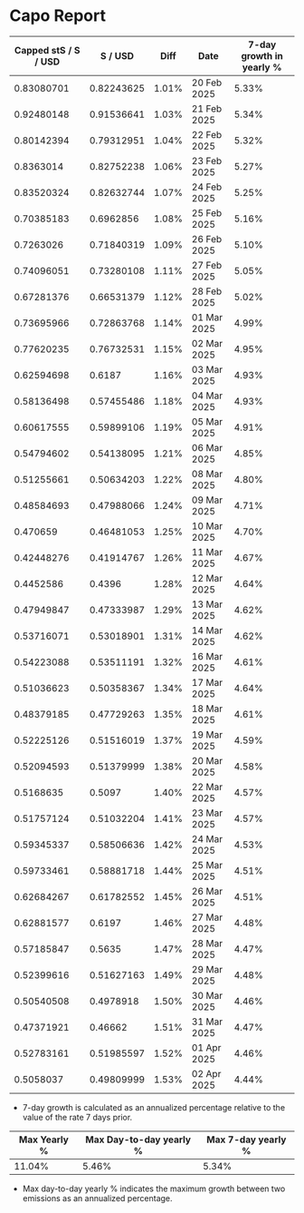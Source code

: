 # Capo Report

| Capped stS / S / USD | S / USD    | Diff  | Date        | 7-day growth in yearly % |
| -------------------- | ---------- | ----- | ----------- | ------------------------ |
| 0.83080701           | 0.82243625 | 1.01% | 20 Feb 2025 | 5.33%                    |
| 0.92480148           | 0.91536641 | 1.03% | 21 Feb 2025 | 5.34%                    |
| 0.80142394           | 0.79312951 | 1.04% | 22 Feb 2025 | 5.32%                    |
| 0.8363014            | 0.82752238 | 1.06% | 23 Feb 2025 | 5.27%                    |
| 0.83520324           | 0.82632744 | 1.07% | 24 Feb 2025 | 5.25%                    |
| 0.70385183           | 0.6962856  | 1.08% | 25 Feb 2025 | 5.16%                    |
| 0.7263026            | 0.71840319 | 1.09% | 26 Feb 2025 | 5.10%                    |
| 0.74096051           | 0.73280108 | 1.11% | 27 Feb 2025 | 5.05%                    |
| 0.67281376           | 0.66531379 | 1.12% | 28 Feb 2025 | 5.02%                    |
| 0.73695966           | 0.72863768 | 1.14% | 01 Mar 2025 | 4.99%                    |
| 0.77620235           | 0.76732531 | 1.15% | 02 Mar 2025 | 4.95%                    |
| 0.62594698           | 0.6187     | 1.16% | 03 Mar 2025 | 4.93%                    |
| 0.58136498           | 0.57455486 | 1.18% | 04 Mar 2025 | 4.93%                    |
| 0.60617555           | 0.59899106 | 1.19% | 05 Mar 2025 | 4.91%                    |
| 0.54794602           | 0.54138095 | 1.21% | 06 Mar 2025 | 4.85%                    |
| 0.51255661           | 0.50634203 | 1.22% | 08 Mar 2025 | 4.80%                    |
| 0.48584693           | 0.47988066 | 1.24% | 09 Mar 2025 | 4.71%                    |
| 0.470659             | 0.46481053 | 1.25% | 10 Mar 2025 | 4.70%                    |
| 0.42448276           | 0.41914767 | 1.26% | 11 Mar 2025 | 4.67%                    |
| 0.4452586            | 0.4396     | 1.28% | 12 Mar 2025 | 4.64%                    |
| 0.47949847           | 0.47333987 | 1.29% | 13 Mar 2025 | 4.62%                    |
| 0.53716071           | 0.53018901 | 1.31% | 14 Mar 2025 | 4.62%                    |
| 0.54223088           | 0.53511191 | 1.32% | 16 Mar 2025 | 4.61%                    |
| 0.51036623           | 0.50358367 | 1.34% | 17 Mar 2025 | 4.64%                    |
| 0.48379185           | 0.47729263 | 1.35% | 18 Mar 2025 | 4.61%                    |
| 0.52225126           | 0.51516019 | 1.37% | 19 Mar 2025 | 4.59%                    |
| 0.52094593           | 0.51379999 | 1.38% | 20 Mar 2025 | 4.58%                    |
| 0.5168635            | 0.5097     | 1.40% | 22 Mar 2025 | 4.57%                    |
| 0.51757124           | 0.51032204 | 1.41% | 23 Mar 2025 | 4.57%                    |
| 0.59345337           | 0.58506636 | 1.42% | 24 Mar 2025 | 4.53%                    |
| 0.59733461           | 0.58881718 | 1.44% | 25 Mar 2025 | 4.51%                    |
| 0.62684267           | 0.61782552 | 1.45% | 26 Mar 2025 | 4.51%                    |
| 0.62881577           | 0.6197     | 1.46% | 27 Mar 2025 | 4.48%                    |
| 0.57185847           | 0.5635     | 1.47% | 28 Mar 2025 | 4.47%                    |
| 0.52399616           | 0.51627163 | 1.49% | 29 Mar 2025 | 4.48%                    |
| 0.50540508           | 0.4978918  | 1.50% | 30 Mar 2025 | 4.46%                    |
| 0.47371921           | 0.46662    | 1.51% | 31 Mar 2025 | 4.47%                    |
| 0.52783161           | 0.51985597 | 1.52% | 01 Apr 2025 | 4.46%                    |
| 0.5058037            | 0.49809999 | 1.53% | 02 Apr 2025 | 4.44%                    |

- 7-day growth is calculated as an annualized percentage relative to the value of the rate 7 days prior.

| Max Yearly % | Max Day-to-day yearly % | Max 7-day yearly % |
| ------------ | ----------------------- | ------------------ |
| 11.04%       | 5.46%                   | 5.34%              |

- Max day-to-day yearly % indicates the maximum growth between two emissions as an annualized percentage.
